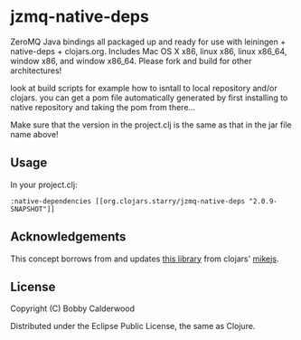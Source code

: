 # jzmq-native-deps

ZeroMQ Java bindings all packaged up and ready for use with leiningen + native-deps + clojars.org. Includes Mac OS X x86, linux x86, linux x86_64, window x86, and window x86_64. Please fork and build for other architectures!

look at build scripts for example how to isntall to local repository and/or clojars. you can get a pom file automatically generated
by first installing to native repository and taking the pom from there...

Make sure that the version in the project.clj is the same as that in the jar file name above!

## Usage

In your project.clj:

    :native-dependencies [[org.clojars.starry/jzmq-native-deps "2.0.9-SNAPSHOT"]]
     
## Acknowledgements 

This concept borrows from and updates [this library](http://clojars.org/org.clojars.mikejs/jzmq-native-deps) from clojars' [mikejs](http://clojars.org/users/mikejs).

## License

Copyright (C) Bobby Calderwood

Distributed under the Eclipse Public License, the same as Clojure.

